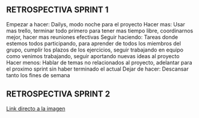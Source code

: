 ## RETROSPECTIVA SPRINT 1

Empezar a hacer: Dailys, modo noche para el proyecto
Hacer mas: Usar mas trello, terminar todo primero para tener mas tiempo libre, coordinarnos mejor, hacer mas reuniones efectivas
Seguir haciendo: Tareas donde estemos todos participando, para aprender de todos los miembros del grupo, cumplir los plazos de los ejercicios, seguir trabajando en equipo como venimos trabajando, seguir aportando nuevas ideas al proyecto
Hacer menos: Hablar de temas no relacionados al proyecto, adelantar para el proximo sprint sin haber terminado el actual
Dejar de hacer: Descansar tanto los fines de semana

## RETROSPECTIVA SPRINT 2

[Link directo a la imagen](https://prnt.sc/1003ou4)
